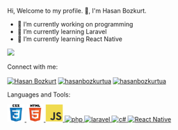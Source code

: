 Hi, Welcome to my profile. 👋, I'm Hasan Bozkurt.


- 🔭 I’m currently working on programming
- 🌱 I’m currently learning Laravel
- 🌱 I’m currently learning React Native

<a href="#">![](https://komarev.com/ghpvc/?username=hasanbozkurt)</a>

Connect with me:
<p align="left" dir="auto">
<a href="https://www.linkedin.com/in/hasanbozkurtua/" rel="nofollow"><img align="center" src="https://raw.githubusercontent.com/rahuldkjain/github-profile-readme-generator/master/src/images/icons/Social/linked-in-alt.svg" alt="Hasan Bozkurt" height="30" width="40" style="max-width: 100%;"></a>
<a href="https://twitter.com/hasanbozkurtua" rel="nofollow"><img align="center" src="https://raw.githubusercontent.com/rahuldkjain/github-profile-readme-generator/master/src/images/icons/Social/twitter.svg" alt="hasanbozkurtua" height="30" width="40" style="max-width: 100%;"></a>
<a href="https://instagram.com/hasanbozkurtua" rel="nofollow"><img align="center" src="https://raw.githubusercontent.com/rahuldkjain/github-profile-readme-generator/master/src/images/icons/Social/instagram.svg" alt="hasanbozkurtua" height="30" width="40" style="max-width: 100%;"></a>
</p>

Languages and Tools:
<p align="left" dir="auto"> <a href="https://www.w3schools.com/css/" rel="nofollow"> <img src="https://raw.githubusercontent.com/devicons/devicon/master/icons/css3/css3-original-wordmark.svg" alt="css3" width="40" height="40" style="max-width: 100%;"> </a> <a href="https://www.w3.org/html/" rel="nofollow"> <img src="https://raw.githubusercontent.com/devicons/devicon/master/icons/html5/html5-original-wordmark.svg" alt="html5" width="40" height="40" style="max-width: 100%;"> </a> <a href="https://developer.mozilla.org/en-US/docs/Web/JavaScript" rel="nofollow"> <img src="https://raw.githubusercontent.com/devicons/devicon/master/icons/javascript/javascript-original.svg" alt="javascript" width="40" height="40" style="max-width: 100%;"> </a>
<a href="https://www.php.net/images/logos/new-php-logo.svg" rel="nofollow"> <img src="https://www.php.net/images/logos/new-php-logo.svg" alt="php" width="40" height="40" style="max-width: 100%;"> </a>
<a href="https://laravel.com/img/logomark.min.svg" rel="nofollow"> <img src="https://laravel.com/img/logomark.min.svg" alt="laravel" width="40" height="40" style="max-width: 100%;"> </a>
<a href="https://seeklogo.com/images/C/c-sharp-c-logo-02F17714BA-seeklogo.com.png" rel="nofollow"> <img src="https://seeklogo.com/images/C/c-sharp-c-logo-02F17714BA-seeklogo.com.png" alt="c#" width="40" height="40" style="max-width: 100%;"> </a>
<a href="https://w7.pngwing.com/pngs/79/518/png-transparent-js-react-js-logo-react-react-native-logos-icon-thumbnail.png" rel="nofollow"> <img src="https://w7.pngwing.com/pngs/79/518/png-transparent-js-react-js-logo-react-react-native-logos-icon-thumbnail.png" alt="React Native" width="40" height="40" style="max-width: 100%;"> </a>
</p>


